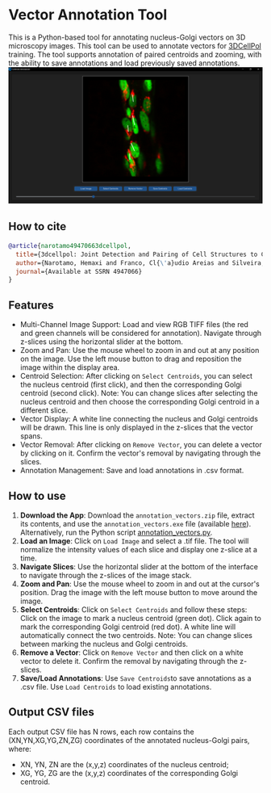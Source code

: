 # Vector Annotation Tool

This is a Python-based tool for annotating nucleus-Golgi vectors on 3D microscopy images. This tool can be used to annotate vectors for [3DCellPol](https://papers.ssrn.com/sol3/papers.cfm?abstract_id=4947066) training.
The tool supports annotation of paired centroids and zooming, with the ability to save annotations and load previously saved annotations.
![](https://github.com/HemaxiN/VectorAnnotationTool/blob/main/images/annotation_tool.png)

## How to cite

```bibtex
@article{narotamo49470663dcellpol,
  title={3dcellpol: Joint Detection and Pairing of Cell Structures to Compute Cell Polarity},
  author={Narotamo, Hemaxi and Franco, Cl{\'a}udio Areias and Silveira, Margarida},
  journal={Available at SSRN 4947066}
}
```

## Features

* Multi-Channel Image Support: Load and view RGB TIFF files (the red and green channels will be considered for annotation). Navigate through z-slices using the horizontal slider at the bottom.
* Zoom and Pan: Use the mouse wheel to zoom in and out at any position on the image. Use the left mouse button to drag and reposition the image within the display area.
* Centroid Selection: After clicking on ```Select Centroids```, you can select the nucleus centroid (first click), and then the corresponding Golgi centroid (second click). Note: You can change slices after selecting the nucleus centroid and then choose the corresponding Golgi centroid in a different slice.
* Vector Display: A white line connecting the nucleus and Golgi centroids will be drawn. This line is only displayed in the z-slices that the vector spans.
* Vector Removal: After clicking on ```Remove Vector```, you can delete a vector by clicking on it. Confirm the vector's removal by navigating through the slices.
* Annotation Management: Save and load annotations in .csv format.

## How to use

1. **Download the App**: Download the `annotation_vectors.zip` file, extract its contents, and use the ```annotation_vectors.exe``` file (available [here](https://huggingface.co/Hemaxi/VectorAnnotationTool/tree/main)). Alternatively, run the Python script [annotation_vectors.py](https://github.com/HemaxiN/VectorAnnotationTool/blob/main/annotation_vectors.py).
2. **Load an Image**: Click on `Load Image` and select a .tif file. The tool will normalize the intensity values of each slice and display one z-slice at a time.
3. **Navigate Slices**: Use the horizontal slider at the bottom of the interface to navigate through the z-slices of the image stack.
4. **Zoom and Pan**: Use the mouse wheel to zoom in and out at the cursor's position. Drag the image with the left mouse button to move around the image.
5. **Select Centroids**: Click on ```Select Centroids``` and follow these steps: Click on the image to mark a nucleus centroid (green dot). Click again to mark the corresponding Golgi centroid (red dot). A white line will automatically connect the two centroids. Note: You can change slices between marking the nucleus and Golgi centroids.
6. **Remove a Vector**: Click on ```Remove Vector``` and then click on a white vector to delete it. Confirm the removal by navigating through the z-slices.
7. **Save/Load Annotations**: Use ```Save Centroids```to save annotations as a .csv file. Use ```Load Centroids``` to load existing annotations.
   
## Output CSV files

Each output CSV file has N rows, each row contains the (XN,YN,XG,YG,ZN,ZG) coordinates of the annotated nucleus-Golgi pairs, where:
* XN, YN, ZN are the (x,y,z) coordinates of the nucleus centroid;
* XG, YG, ZG are the (x,y,z) coordinates of the corresponding Golgi centroid.
